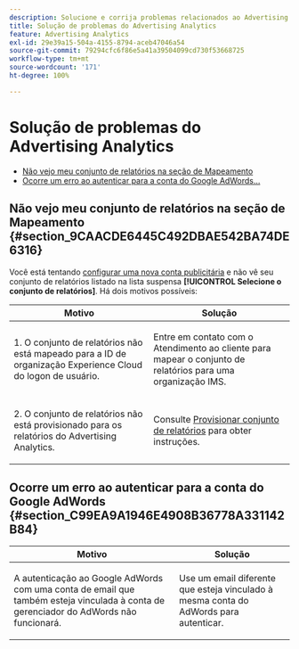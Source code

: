```yaml
---
description: Solucione e corrija problemas relacionados ao Advertising Analytics.
title: Solução de problemas do Advertising Analytics
feature: Advertising Analytics
exl-id: 29e39a15-504a-4155-8794-aceb47046a54
source-git-commit: 79294cfc6f86e5a41a39504099cd730f53668725
workflow-type: tm+mt
source-wordcount: '171'
ht-degree: 100%

---
```


# Solução de problemas do Advertising Analytics

* [Não vejo meu conjunto de relatórios na seção de Mapeamento](/help/integrate/c-advertising-analytics/c-adanalytics-workflow/aa-troubleshooting.md#section_9CAACDE6445C492DBAE542BA74DE6316)
* [Ocorre um erro ao autenticar para a conta do Google AdWords...](/help/integrate/c-advertising-analytics/c-adanalytics-workflow/aa-troubleshooting.md#section_C99EA9A1946E4908B36778A331142B84)

## Não vejo meu conjunto de relatórios na seção de Mapeamento {#section_9CAACDE6445C492DBAE542BA74DE6316}

Você está tentando [configurar uma nova conta publicitária](/help/integrate/c-advertising-analytics/c-adanalytics-workflow/aa-create-ad-account.md) e não vê seu conjunto de relatórios listado na lista suspensa **[!UICONTROL Selecione o conjunto de relatórios]**. Há dois motivos possíveis:

<table id="table_271D7E817B4C44818717A47C3223E592"> 
 <thead> 
  <tr> 
   <th colname="col1" class="entry"> Motivo </th> 
   <th colname="col2" class="entry"> Solução </th> 
  </tr>
 </thead>
 <tbody> 
  <tr> 
   <td colname="col1"> <p>1. O conjunto de relatórios não está mapeado para a ID de organização Experience Cloud do logon de usuário. </p> </td> 
   <td colname="col2"> <p>Entre em contato com o Atendimento ao cliente para mapear o conjunto de relatórios para uma organização IMS.</p> </td> 
  </tr> 
  <tr> 
   <td colname="col1"> <p>2. O conjunto de relatórios não está provisionado para os relatórios do Advertising Analytics. </p> </td> 
   <td colname="col2"> <p>Consulte <a href="/help/integrate/c-advertising-analytics/c-adanalytics-workflow/aa-provision-rs.md"  >Provisionar conjunto de relatórios</a> para obter instruções. </p> </td> 
  </tr> 
 </tbody> 
</table>

## Ocorre um erro ao autenticar para a conta do Google AdWords {#section_C99EA9A1946E4908B36778A331142B84}

<table id="table_F1C1192BF40C43CE8600B1BB417A7269"> 
 <thead> 
  <tr> 
   <th colname="col1" class="entry"> Motivo </th> 
   <th colname="col2" class="entry"> Solução </th> 
  </tr>
 </thead>
 <tbody> 
  <tr> 
   <td colname="col1"> <p>A autenticação ao Google AdWords com uma conta de email que também esteja vinculada à conta de gerenciador do AdWords não funcionará. </p> </td> 
   <td colname="col2"> <p>Use um email diferente que esteja vinculado à mesma conta do AdWords para autenticar. </p> </td> 
  </tr> 
 </tbody> 
</table>
